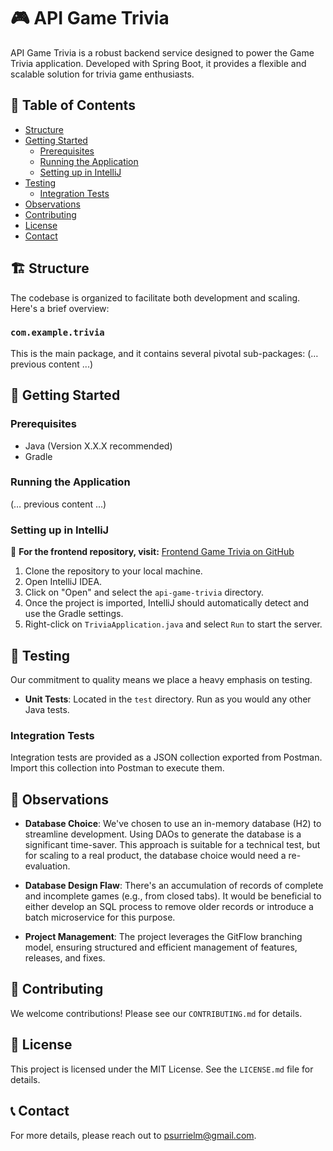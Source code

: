 # 🎮 API Game Trivia 

API Game Trivia is a robust backend service designed to power the Game Trivia application. Developed with Spring Boot, it provides a flexible and scalable solution for trivia game enthusiasts.

## 📌 Table of Contents

- [Structure](#structure)
- [Getting Started](#getting-started)
  - [Prerequisites](#prerequisites)
  - [Running the Application](#running-the-application)
  - [Setting up in IntelliJ](#setting-up-in-intellij)
- [Testing](#testing)
  - [Integration Tests](#integration-tests)
- [Observations](#observations)
- [Contributing](#contributing)
- [License](#license)
- [Contact](#contact)

## 🏗 Structure

The codebase is organized to facilitate both development and scaling. Here's a brief overview:

### `com.example.trivia`
This is the main package, and it contains several pivotal sub-packages:
(… previous content ...)

## 🚀 Getting Started

### Prerequisites

- Java (Version X.X.X recommended)
- Gradle

### Running the Application

(… previous content ...)

### Setting up in IntelliJ

🔗 **For the frontend repository, visit:** [Frontend Game Trivia on GitHub](https://github.com/PolSurriel/front-game-trivia)

1. Clone the repository to your local machine.
2. Open IntelliJ IDEA.
3. Click on "Open" and select the `api-game-trivia` directory.
4. Once the project is imported, IntelliJ should automatically detect and use the Gradle settings. 
5. Right-click on `TriviaApplication.java` and select `Run` to start the server.

## 🧪 Testing

Our commitment to quality means we place a heavy emphasis on testing.

- **Unit Tests**: Located in the `test` directory. Run as you would any other Java tests.

### Integration Tests

Integration tests are provided as a JSON collection exported from Postman. Import this collection into Postman to execute them.

## 📝 Observations

- **Database Choice**: We've chosen to use an in-memory database (H2) to streamline development. Using DAOs to generate the database is a significant time-saver. This approach is suitable for a technical test, but for scaling to a real product, the database choice would need a re-evaluation.
  
- **Database Design Flaw**: There's an accumulation of records of complete and incomplete games (e.g., from closed tabs). It would be beneficial to either develop an SQL process to remove older records or introduce a batch microservice for this purpose.

- **Project Management**: The project leverages the GitFlow branching model, ensuring structured and efficient management of features, releases, and fixes.

## 🤝 Contributing

We welcome contributions! Please see our `CONTRIBUTING.md` for details.

## 📜 License

This project is licensed under the MIT License. See the `LICENSE.md` file for details.

## 📞 Contact

For more details, please reach out to [psurrielm@gmail.com](mailto:psurrielm@gmail.com).

